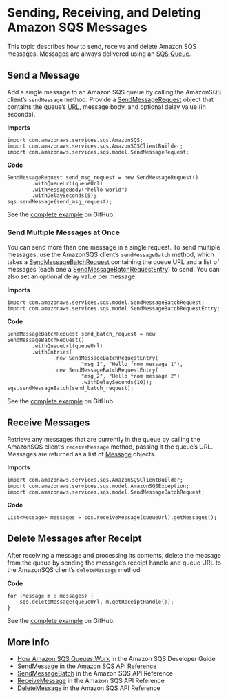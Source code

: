 # Sending, Receiving, and Deleting Amazon SQS Messages<a name="examples-sqs-messages"></a>

This topic describes how to send, receive and delete Amazon SQS messages\. Messages are always delivered using an [SQS Queue](examples-sqs-message-queues.md)\.

## Send a Message<a name="sqs-message-send"></a>

Add a single message to an Amazon SQS queue by calling the AmazonSQS client’s `sendMessage` method\. Provide a [SendMessageRequest](https://docs.aws.amazon.com/sdk-for-java/v1/reference/com/amazonaws/services/sqs/model/SendMessageRequest.html) object that contains the queue’s [URL](examples-sqs-message-queues.md#sqs-get-queue-url), message body, and optional delay value \(in seconds\)\.

 **Imports** 

```
import com.amazonaws.services.sqs.AmazonSQS;
import com.amazonaws.services.sqs.AmazonSQSClientBuilder;
import com.amazonaws.services.sqs.model.SendMessageRequest;
```

 **Code** 

```
SendMessageRequest send_msg_request = new SendMessageRequest()
        .withQueueUrl(queueUrl)
        .withMessageBody("hello world")
        .withDelaySeconds(5);
sqs.sendMessage(send_msg_request);
```

See the [complete example](https://github.com/awsdocs/aws-doc-sdk-examples/blob/master/java/example_code/sqs/src/main/java/aws/example/sqs/SendReceiveMessages.java) on GitHub\.

### Send Multiple Messages at Once<a name="sqs-messages-send-multiple"></a>

You can send more than one message in a single request\. To send multiple messages, use the AmazonSQS client’s `sendMessageBatch` method, which takes a [SendMessageBatchRequest](https://docs.aws.amazon.com/sdk-for-java/v1/reference/com/amazonaws/services/sqs/model/SendMessageBatchRequest.html) containing the queue URL and a list of messages \(each one a [SendMessageBatchRequestEntry](https://docs.aws.amazon.com/sdk-for-java/v1/reference/com/amazonaws/services/sqs/model/SendMessageBatchRequestEntry.html)\) to send\. You can also set an optional delay value per message\.

 **Imports** 

```
import com.amazonaws.services.sqs.model.SendMessageBatchRequest;
import com.amazonaws.services.sqs.model.SendMessageBatchRequestEntry;
```

 **Code** 

```
SendMessageBatchRequest send_batch_request = new SendMessageBatchRequest()
        .withQueueUrl(queueUrl)
        .withEntries(
                new SendMessageBatchRequestEntry(
                        "msg_1", "Hello from message 1"),
                new SendMessageBatchRequestEntry(
                        "msg_2", "Hello from message 2")
                        .withDelaySeconds(10));
sqs.sendMessageBatch(send_batch_request);
```

See the [complete example](https://github.com/awsdocs/aws-doc-sdk-examples/blob/master/java/example_code/sqs/src/main/java/aws/example/sqs/SendReceiveMessages.java) on GitHub\.

## Receive Messages<a name="sqs-messages-receive"></a>

Retrieve any messages that are currently in the queue by calling the AmazonSQS client’s `receiveMessage` method, passing it the queue’s URL\. Messages are returned as a list of [Message](https://docs.aws.amazon.com/sdk-for-java/v1/reference/com/amazonaws/services/sqs/model/Message.html) objects\.

 **Imports** 

```
import com.amazonaws.services.sqs.AmazonSQSClientBuilder;
import com.amazonaws.services.sqs.model.AmazonSQSException;
import com.amazonaws.services.sqs.model.SendMessageBatchRequest;
```

 **Code** 

```
List<Message> messages = sqs.receiveMessage(queueUrl).getMessages();
```

## Delete Messages after Receipt<a name="sqs-messages-delete"></a>

After receiving a message and processing its contents, delete the message from the queue by sending the message’s receipt handle and queue URL to the AmazonSQS client’s `deleteMessage` method\.

 **Code** 

```
for (Message m : messages) {
    sqs.deleteMessage(queueUrl, m.getReceiptHandle());
}
```

See the [complete example](https://github.com/awsdocs/aws-doc-sdk-examples/blob/master/java/example_code/sqs/src/main/java/aws/example/sqs/SendReceiveMessages.java) on GitHub\.

## More Info<a name="more-info"></a>
+  [How Amazon SQS Queues Work](https://docs.aws.amazon.com/AWSSimpleQueueService/latest/SQSDeveloperGuide/sqs-how-it-works.html) in the Amazon SQS Developer Guide
+  [SendMessage](http://docs.aws.amazon.com/AWSSimpleQueueService/latest/APIReference/API_SendMessage.html) in the Amazon SQS API Reference
+  [SendMessageBatch](http://docs.aws.amazon.com/AWSSimpleQueueService/latest/APIReference/API_SendMessageBatch.html) in the Amazon SQS API Reference
+  [ReceiveMessage](http://docs.aws.amazon.com/AWSSimpleQueueService/latest/APIReference/API_ReceiveMessage.html) in the Amazon SQS API Reference
+  [DeleteMessage](http://docs.aws.amazon.com/AWSSimpleQueueService/latest/APIReference/API_DeleteMessage.html) in the Amazon SQS API Reference